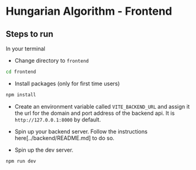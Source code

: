 # Hungarian Algorithm - Frontend

## Steps to run

In your terminal

- Change directory to `frontend`

```bash
cd frontend
```

- Install packages (only for first time users)

```bash
npm install
```

- Create an environment variable called `VITE_BACKEND_URL` and assign it the url for the domain and port address of the backend api. It is `http://127.0.0.1:8000` by default.

- Spin up your backend server.
  Follow the instructions here[../backend/README.md] to do so.

- Spin up the dev server.

```bash
npm run dev
```
